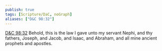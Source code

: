 ```yaml
---
publish: true
tags: [Scripture/DaC, noGraph]
aliases: ["D&C 98:32"]
---
```

[D&C 98:32](https://churchofjesuschrist.org/study/scriptures/dc-testament/dc/98?lang=eng&id=p32#p32) Behold, this is the law I gave unto my servant Nephi, and thy fathers, Joseph, and Jacob, and Isaac, and Abraham, and all mine ancient prophets and apostles.
